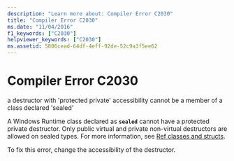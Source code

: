 ```yaml
---
description: "Learn more about: Compiler Error C2030"
title: "Compiler Error C2030"
ms.date: "11/04/2016"
f1_keywords: ["C2030"]
helpviewer_keywords: ["C2030"]
ms.assetid: 5806cead-64df-4eff-92de-52c9a3f5ee62
---
```

# Compiler Error C2030

a destructor with 'protected private' accessibility cannot be a member of a class declared 'sealed'

A Windows Runtime class declared as **`sealed`** cannot have a protected private destructor. Only public virtual and private non-virtual destructors are allowed on sealed types. For more information, see [Ref classes and structs](../../cppcx/ref-classes-and-structs-c-cx.md).

To fix this error, change the accessibility of the destructor.
